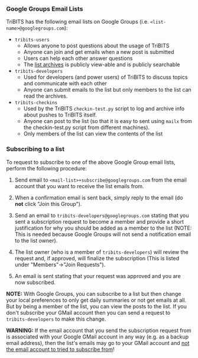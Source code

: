 ###  Google Groups Email Lists

TriBITS has the following email lists on Google Groups (i.e. `<list-name>@googlegroups.com`):
* `tribits-users`
  - Allows anyone to post questions about the usage of TriBITS
  - Anyone can join and get emails when a new post is submitted
  - Users can help each other answer questions
  - The [list archives](https://groups.google.com/forum/#!forum/tribits-users) is publicly view-able and is publicly searchable
* `tribits-developers`
  - Used for developers (and power users) of TriBITS to discuss topics and communicate with each other
  - Anyone can submit emails to the list but only members to the list can read the archives.
* `tribits-checkins`
  - Used by the TriBITS `checkin-test.py` script to log and archive info about pushes to TriBITS itself.
  - Anyone can post to the list (so that it is easy to sent using `mailx` from the checkin-test.py script from different machines).
  - Only members of the list can view the contents of the list

### Subscribing to a list

To request to subscribe to one of the above Google Group email lists, perform the following procedure:

1. Send email to `<mail-list>+subscribe@googlegroups.com` from the email account that you want to receive the list emails from.

2. When a confirmation email is sent back, simply reply to the email (do **not** click "Join this Group").

3. Send an email to `tribits-developers@googlegroups.com` stating that you sent a subscription request to become a member and provide a short justification for why you should be added as a member to the list (NOTE: This is needed because Google Groups will not send a notification email to the list owner).

4. The list owner (who is a member of `tribits-developers`) will review the request and, if approved, will finalize the subscription (This is listed under "Members"->"Join Requests").

5. An email is sent stating that your request was approved and you are now subscribed.

**NOTE:** With Google Groups, you can subscribe to a list but then change your local preferences to only get daily summaries or not get emails at all.  But by being a member of the list, you can view the posts to the list.  If you don't subscribe your GMail account then you can send a request to `tribits-developers` to make this change.

**WARNING:** If the email account that you send the subscription request from is associated with your Google GMail account in any way (e.g. as a backup email address), then the list's emails may go to your GMail account and [not the email account to tried to subscribe from](http://thisfred.blogspot.com/2009/02/subscribing-to-google-groups-with-non.html)!